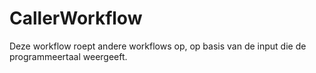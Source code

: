 # CallerWorkflow
Deze workflow roept andere workflows op, op basis van de input die de programmeertaal weergeeft.
